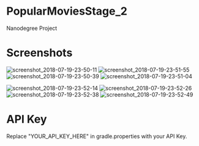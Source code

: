 # PopularMoviesStage_2
Nanodegree Project

Screenshots
=
![screenshot_2018-07-19-23-50-11](https://user-images.githubusercontent.com/20029287/42963095-ead4624e-8bb0-11e8-812b-fa528a472008.png)
![screenshot_2018-07-19-23-51-55](https://user-images.githubusercontent.com/20029287/42963098-eecc3a48-8bb0-11e8-9953-07426d8c1e7b.png)
![screenshot_2018-07-19-23-50-39](https://user-images.githubusercontent.com/20029287/42963102-f274875e-8bb0-11e8-9e0b-c7adb6e545ca.png)
![screenshot_2018-07-19-23-51-04](https://user-images.githubusercontent.com/20029287/42963110-f5fa4a62-8bb0-11e8-8840-d245fc112391.png)

![screenshot_2018-07-19-23-52-14](https://user-images.githubusercontent.com/20029287/42963122-fb4f6c36-8bb0-11e8-82bd-597d194a6756.png)
![screenshot_2018-07-19-23-52-26](https://user-images.githubusercontent.com/20029287/42963128-ffb7502c-8bb0-11e8-9041-6542afbb6754.png)
![screenshot_2018-07-19-23-52-38](https://user-images.githubusercontent.com/20029287/42963136-04c24252-8bb1-11e8-85be-f17178637cdc.png)
![screenshot_2018-07-19-23-52-49](https://user-images.githubusercontent.com/20029287/42963152-0f4c028a-8bb1-11e8-82da-1304a5155794.png)

API Key
=
Replace "YOUR_API_KEY_HERE" in gradle.properties with your API Key.
